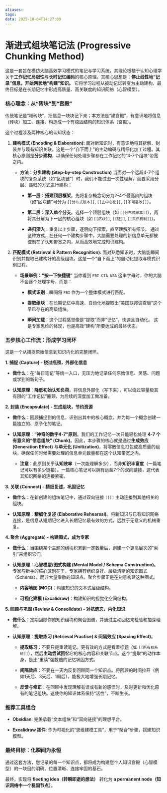 ```yaml
---
aliases:
tags:
data: 2025-10-04T14:27:00
---
```


# 渐进式组块笔记法 (Progressive Chunking Method)

这是一套旨在模仿大脑高效学习模式的笔记与学习系统，其理论根植于认知心理学关于**工作记忆局限性**与**长时记忆编码**的核心原理。其核心思想是：**停止线性地“记录”信息，开始网状地“构建”知识。** 它将学习过程从被动记忆转变为主动建构，最终目标是在长期记忆中形成高质量、高关联度的知识网络（心智模型）。

### 核心理念：从“砖块”到“宫殿”

传统笔记是“堆砖块”，把信息一块块记下来；本方法是“建宫殿”，有意识地将信息（砖块）加工、连接、构造成一个有稳固结构的知识体系（宫殿）。

这个过程涉及两种核心的认知状态：

1. **建构模式 (Encoding & Elaboration):** 面对新知识时，有意识地将其拆解、封装并与现有知识关联。这是一个“自下而上”的主动编码与精细化加工过程。其核心原则是**分步建构**，以确保任何处理步骤都在工作记忆的“4-7个组块”带宽之内。
    
    - **方法：分步建构 (Step-by-step Construction)** 当面对一个远超4-7个组块的复杂系统（如“区块链”）时，我们不能试图一次性理解，而要采用分层、递归的方式进行建构：
        
        - **第一层：搭建顶层框架**。先将复杂概念切分为2-4个最高阶的组块（如“区块链”可分为 `[[分布式账本]]`, `[[去中心化]]`, `[[不可篡改]]`）。
            
        - **第二层：深入单个分支**。选择一个顶层组块（如 `[[分布式账本]]`），再将其分解为下一层的核心组块（如 `[[区块]]`, `[[链]]`, `[[共识机制]]`）。
            
        - **递归深入**：重复以上步骤，逐层向下探索，直至理解所有细节。 通过这种方式，在任何一个建构步骤中，大脑需要处理的新信息单元都被控制在了认知带宽之内，从而高效地完成知识建构。
            
2. **匹配模式 (Retrieval & Pattern Recognition):** 面对熟悉知识时，大脑能瞬间识别并提取已建构好的高级组块。这是一个“自下而上”的自动化提取与模式识别过程。
    
    - **场景举例：“按一下快捷键”** 当你看到 `FBI CIA NBA` 这串字母时，你的大脑不会逐个处理字母，而是：
        
        - **模式识别**：瞬间将 `FBI` 作为一个整体模式进行匹配。
            
        - **提取组块**：在长期记忆中高速、自动化地提取出“美国联邦调查局”这个早已存在的高级组块。
            
        - **瞬间加载**：这个过程感觉像是“提取”而非“记忆”，快速且自动化。 这是专家思维的体现，也是高效“建构”所要达成的最终状态。
            

### 五步核心工作流：形成学习闭环

这是一个从捕捉原始信息到知识内化的完整闭环。

**1. 捕捉 (Capture) - 绕过瓶颈，外部化信息**

- **做什么**：在“每日笔记”等统一入口，无压力地记录任何原始信息、灵感、问题或学到的新句子。
    
- **认知原理**：**降低初始认知负荷**。将信息外部化（写下来），可以绕过容量极其有限的“工作记忆”瓶颈，为后续的深度加工做准备。
    

**2. 封装 (Encapsulate) - 生成组块，节约资源**

- **做什么**：回顾捕捉到的信息，识别出其中的核心概念，并为每一个概念创建一篇独立的、原子化的笔记。
    
- **认知原理**：**“神奇的数字4-7”原则**。我们的工作记忆一次只能轻松处理 **4-7 个有意义的“信息组块” (Chunk)**。因此，本步骤的核心就是通过**生成效应 (Generation Effect)** 与**单元化 (Unitization)**，将零散信息打包成高质量的组块，确保任何时候需要处理的信息单元数量都在这个认知带宽之内。
    
    - **注意**：此原则关乎**认知效率**（一次能理解多少），而非**知识丰富度**（一篇笔记可以有多少链接）。一篇核心笔记可以拥有远超7个的双向链接，这代表其知识网络的连接紧密。
        

**3. 关联 (Connect) - 精细复述，巩固记忆**

- **做什么**：在新创建的组块笔记中，通过双向链接 `[[]]` 主动连接到其他相关的组块。
    
- **认知原理**：**精细化复述 (Elaborative Rehearsal)**。将新知识与已有知识网络连接，是信息从短期记忆进入长期记忆最有效的方式，远胜于无意义的机械重复。
    

**4. 聚合 (Aggregate) - 构建图式，成为专家**

- **做什么**：当围绕某个主题的组块积累到一定数量后，创建一个更高层次的“索引”来组织它们。
    
- **认知原理**：**心智模型/图式构建 (Mental Model / Schema Construction)**。专家与新手的核心区别在于，专家拥有组织良好、层级清晰的知识图式（Schema），而非大量零散的知识点。聚合步骤正是在刻意构建这种图式。
    
    - **内容地图 (MOC)**：构建知识的文本式层级结构。
        
    - **可视化建模 (Excalidraw)**：构建知识的视觉化空间结构。
        

**5. 回顾与巩固 (Review & Consolidate) - 对抗遗忘，内化知识**

- **做什么**：定期回顾你的知识组块和聚合图谱，并通过主动回忆来检验和加深理解。
    
- **认知原理**：**提取练习 (Retrieval Practice) & 间隔效应 (Spacing Effect)**。
    
    - **提取练习**：不要只是重读笔记。更有效的方式是看着标题（如 `[[所有权系统]]`），然后**主动尝试回忆**它的核心内容和关联节点。这个“提取”的动作本身，是比“重读”强数倍的记忆巩固方式。
        
    - **间隔效应**：不要在一天内反复回顾同一个知识点。将回顾的时间拉开（例如1天后、3天后、1周后），能极大地增强长期记忆。
        
    - **反馈与修正**：在回顾中发现理解有误或有新的感悟时，及时更新和优化原有的笔记组块。这使你的知识体系保持“活性”，不断生长。
        

### 推荐工具组合

- **Obsidian**: 完美承载“文本组块”和“双向链接”的理想平台。
    
- **Excalidraw 插件**: 作为可视化的“思维建模工具”，用于“聚合”步骤，搭建知识模型。
    

### 最终目标：化瞬间为永恒

通过这套方法，您记录的每一个知识点，都将成为构建您个人知识宫殿（心智模型）的一块目的明确、位置清晰、连接牢固的基石。

最终，实现将 **fleeting idea（转瞬即逝的想法）** 转化为 **a permanent node（知识网络中一个稳固节点）**。